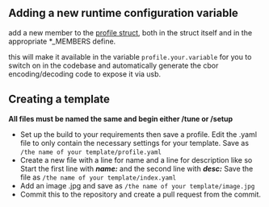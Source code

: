 ## Adding a new runtime configuration variable

add a new member to the [profile struct](https://github.com/BossHobby/QUICKSILVER/blob/master/src/config/profile.h), both in the struct itself and in the appropriate *_MEMBERS define.

this will make it available in the variable `profile.your.variable` for you to switch on in the codebase and automatically generate the cbor encoding/decoding code to expose it via usb.  


## Creating a template
**All files must be named the same and begin either /tune or /setup**

* Set up the build to your requirements then save a profile. Edit the .yaml file to only contain the necessary settings for your template.
Save as `/the name of your template/profile.yaml`
* Create a new file with a line for name and a line for description like so
Start the first line with ***name:*** and the second line with ***desc:*** 
Save the file as `/the name of your template/index.yaml`
* Add an image .jpg and save as `/the name of your template/image.jpg`
* Commit this to the repository and create a pull request from the commit.